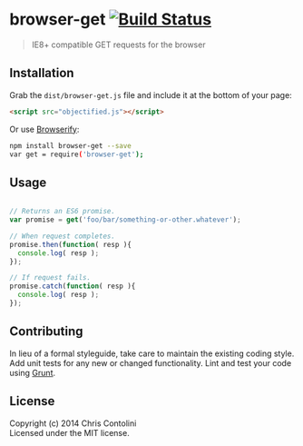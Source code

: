 # browser-get [![Build Status](https://secure.travis-ci.org/contolini/browser-get.png?branch=master)](http://travis-ci.org/contolini/browser-get)

> IE8+ compatible GET requests for the browser

## Installation

Grab the `dist/browser-get.js` file and include it at the bottom of your page:

```html
<script src="objectified.js"></script>
```

Or use [Browserify](http://browserify.org/):

```sh
npm install browser-get --save
var get = require('browser-get');
```

## Usage

```js

// Returns an ES6 promise.
var promise = get('foo/bar/something-or-other.whatever');

// When request completes.
promise.then(function( resp ){
  console.log( resp );
});

// If request fails.
promise.catch(function( resp ){
  console.log( resp );
});

```

## Contributing

In lieu of a formal styleguide, take care to maintain the existing coding style. Add unit tests for any new or changed functionality. Lint and test your code using [Grunt](http://gruntjs.com).


## License

Copyright (c) 2014 Chris Contolini  
Licensed under the MIT license.

